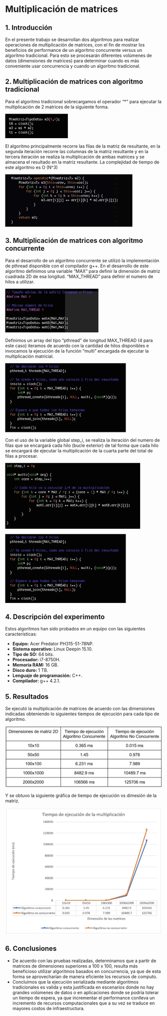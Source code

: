# Multiplicación de matrices

## 1. Introducción
En el presente trabajo se desarrollan dos algoritmos para realizar operaciones de multiplicación de matrices, con el fin de mostrar los beneficios de performance de un algoritmo concurrente versus un algoritmo tradicional. Para esto se procesarán diferentes volúmenes de datos (dimensiones de matrices) para determinar cuando es más conveniente usar concurrencia y cuando un algoritmo tradicional.

## 2. Multiplicación de matrices con algoritmo tradicional
Para el algoritmo tradicional sobrecargamos el operador “*” para ejecutar la multiplicación de 2 matrices de la siguiente forma.

![](https://github.com/Piero16301/Multiplicacion_de_matrices/blob/master/Extra_files/1.jpg)

El algoritmo principalmente recorre las filas de la matriz de resultante, en la segunda iteración recorre las columnas de la matriz resultante y en la tercera iteración se realiza la multiplicación de ambas matrices y se almacena el resultado en la matriz resultante. La complejidad de tiempo de este algoritmo es O (N^3)

![](https://github.com/Piero16301/Multiplicacion_de_matrices/blob/master/Extra_files/2.jpg)

## 3. Multiplicación de matrices con algoritmo concurrente
Para el desarrollo de un algoritmo concurrente se utilizó la implementación de pthread disponible con el compilador g++. En el desarrollo de este algoritmo definimos una variable “MAX” para definir la dimensión de matriz cuadrada 2D de esa longitud. “MAX_THREAD” para definir el numero de hilos a utilizar.

![](https://github.com/Piero16301/Multiplicacion_de_matrices/blob/master/Extra_files/3.jpg)

Definimos un array del tipo “pthread” de longitud MAX_THREAD (4 para este caso) iteramos de acuerdo con la cantidad de hilos disponibles e invocamos la ejecución de la función “multi” encargada de ejecutar la multiplicación matricial.

![](https://github.com/Piero16301/Multiplicacion_de_matrices/blob/master/Extra_files/4.jpg)

Con el uso de la variable global step_i, se realiza la iteración del numero de filas que se encargará cada hilo (bucle exterior) de tal forma que cada hilo se encargará de ejecutar la multiplicación de la cuarta parte del total de filas a procesar.

![](https://github.com/Piero16301/Multiplicacion_de_matrices/blob/master/Extra_files/5.jpg)

![](https://github.com/Piero16301/Multiplicacion_de_matrices/blob/master/Extra_files/6.jpg)

## 4. Descripción del experimento
Estos algoritmos han sido probados en un equipo con las siguientes características:

* **Equipo:** Acer Predator PH315-51-78NP.
* **Sistema operativo:** Linux Deepin 15.10.
* **Tipo de SO:** 64 bits.
* **Procesador:** i7-8750H.
* **Memoria RAM:** 16 GB.
* **Disco duro:** 1 TB.
* **Lenguaje de programación:** C++.
* **Compilador:** g++ 4.2.1.

## 5. Resultados
Se ejecutó la multiplicación de matrices de acuerdo con las dimensiones indicadas obteniendo lo siguientes tiempos de ejecución para cada tipo de algoritmo.

![](https://github.com/Piero16301/Multiplicacion_de_matrices/blob/master/Extra_files/7.jpg)

Y se obtuvo la siguiente gráfica de tiempo de ejecución vs dimesión de la matriz.

![](https://github.com/Piero16301/Multiplicacion_de_matrices/blob/master/Extra_files/8.jpg)

## 6. Conclusiones
* De acuerdo con las pruebas realizadas, determinamos que a partir de matrices de dimensiones superiores a 100 x 100, resulta más beneficioso utilizar algoritmos basados en concurrencia, ya que de esta forma se aprovecharían de manera eficiente los recursos de computo.
* Concluimos que la ejecución serializada mediante algoritmos tradicionales es valida y esta justificada en escenarios donde no hay grandes volúmenes de datos o en aplicaciones donde se podría tolerar un tiempo de espera, ya que incrementar el performance conlleva un incremento de recursos computacionales que a su vez se traduce en mayores costos de infraestructura.